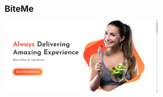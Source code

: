 # BiteMe
<img src="https://raw.githubusercontent.com/marufmarzuq/bite-me/master/images/screenshot.png">

